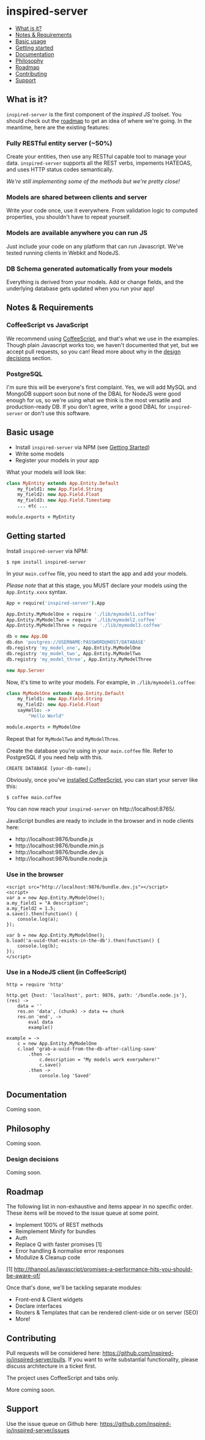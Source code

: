 # inspired-server

* [What is it?](#what-is-it)
* [Notes & Requirements](#notes--requirements)
* [Basic usage](#basic-usage)
* [Getting started](#getting-started)
* [Documentation](#documentation)
* [Philosophy](#philosophy)
* [Roadmap](#roadmap)
* [Contributing](#contributing)
* [Support](#support)

## What is it?
`inspired-server` is the first component of the _inspired JS_ toolset.
You should check out the [roadmap](#roadmap) to get an idea of where we're going.
In the meantime, here are the existing features:

### Fully RESTful entity server (~50%)
Create your entities, then use any RESTful capable tool to manage your data.
`inspired-server` supports all the REST verbs, impements HATEOAS,
and uses HTTP status codes semantically.

_We're still implementing some of the methods but we're pretty close!_

### Models are shared between clients and server
Write your code once, use it everywhere. From validation logic to computed
properties, you shouldn't have to repeat yourself.

### Models are available anywhere you can run JS
Just include your code on any platform that can run Javascript.
We've tested running clients in Webkit and NodeJS.

### DB Schema generated automatically from your models
Everything is derived from your models. Add or change fields,
and the underlying database gets updated when you run your app!

## Notes & Requirements

### CoffeeScript vs JavaScript

We recommend using [CoffeeScript](coffeescript.org), and that's what we use in the examples. Though plain Javascript works too, we haven't documented that yet, but we accept pull requests, so you can! Read more about why in the [design decisions](#design-decisions) section.

### PostgreSQL

I'm sure this will be everyone's first complaint. Yes, we will add MySQL and MongoDB
support soon but none of the DBAL for NodeJS were good enough for us, so we're using
what we think is the most versatile and production-ready DB. If you don't agree, write
a good DBAL for `inspired-server` or don't use this software.

## Basic usage

* Install `inspired-server` via NPM (see [Getting Started](#getting-started))
* Write some models
* Register your models in your app

What your models will look like:

```coffeescript
class MyEntity extends App.Entity.Default
	my_field1: new App.Field.String
	my_field2: new App.Field.Float
	my_field3: new App.Field.Timestamp
	... etc ...

module.exports = MyEntity
```

## Getting started

<!--
To make getting started easy, we've put together some downloadable examples here:
https://github.com/inspired-io/inspired-server-examples
-->

Install `inspired-server` via NPM:

```
$ npm install inspired-server
```

In your `main.coffee` file, you need to start the app and add your models.

*Please note* that at this stage, you MUST declare your models
using the `App.Entity.xxxx` syntax.

```coffeescript
App = require('inspired-server').App

App.Entity.MyModelOne = require './lib/mymodel1.coffee'
App.Entity.MyModelTwo = require './lib/mymodel2.coffee'
App.Entity.MyModelThree = require './lib/mymodel3.coffee'

db = new App.DB
db.dsn 'postgres://USERNAME:PASSWORD@HOST/DATABASE'
db.registry 'my_model_one', App.Entity.MyModelOne
db.registry 'my_model_two', App.Entity.MyModelTwo
db.registry 'my_model_three', App.Entity.MyModelThree

new App.Server
```

Now, it's time to write your models. For example, in `./lib/mymodel1.coffee`:

```coffeescript
class MyModelOne extends App.Entity.Default
	my_field1: new App.Field.String
	my_field2: new App.Field.Float
	sayHello: ->
		"Hello World"

module.exports = MyModelOne
```

Repeat that for `MyModelTwo` and `MyModelThree`.

Create the database you're using in your `main.coffee` file.
Refer to PostgreSQL if you need help with this.

```
CREATE DATABASE [your-db-name];
```

Obviously, once you've [installed CoffeeScript](http://coffeescript.org/#installation),
you can start your server like this:

```
$ coffee main.coffee
```

You can now reach your `inspired-server` on http://localhost:8765/.

JavaScript bundles are ready to include in the browser and in node clients here:
* http://localhost:9876/bundle.js
* http://localhost:9876/bundle.min.js
* http://localhost:9876/bundle.dev.js
* http://localhost:9876/bundle.node.js

### Use in the browser

```
<script src="http://localhost:9876/bundle.dev.js"></script>
<script>
var a = new App.Entity.MyModelOne();
a.my_field1 = "A description";
a.my_field2 = 1.5;
a.save().then(function() {
	console.log(a);
});

var b = new App.Entity.MyModelOne();
b.load('a-uuid-that-exists-in-the-db').then(function() {
	console.log(b);
});
</script>
```

### Use in a NodeJS client (in CoffeeScript)

```
http = require 'http'

http.get {host: 'localhost', port: 9876, path: '/bundle.node.js'}, (res) ->
	data = ''
	res.on 'data', (chunk) -> data += chunk
	res.on 'end', ->
		eval data
		example()

example = ->
	c = new App.Entity.MyModelOne
	c.load 'grab-a-uuid-from-the-db-after-calling-save'
		.then ->
			c.description = "My models work everywhere!"
			c.save()
		.then ->
			console.log 'Saved'
```


## Documentation

Coming soon.

## Philosophy

Coming soon.

### Design decisions

Coming soon.

## Roadmap

The following list in non-exhaustive and items appear in no specific order.
These items will be moved to the issue queue at some point.

* Implement 100% of REST methods
* Reimplement Minify for bundles
* Auth
* Replace Q with faster promises [1]
* Error handling & normalise error responses
* Modulize & Cleanup code

[1] http://thanpol.as/javascript/promises-a-performance-hits-you-should-be-aware-of/

Once that's done, we'll be tackling separate modules:

* Front-end & Client widgets
* Declare interfaces
* Routers & Templates that can be rendered client-side or on server (SEO)
* More!

## Contributing

Pull requests will be considered here: https://github.com/inspired-io/inspired-server/pulls.
If you want to write substantial functionality, please discuss architecture in a ticket first.

The project uses CoffeeScript and tabs only.

More coming soon.

## Support

Use the issue queue on Github here: https://github.com/inspired-io/inspired-server/issues